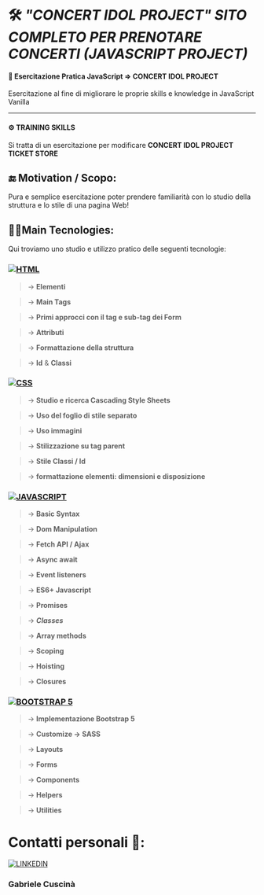 

# 🛠 *"CONCERT IDOL PROJECT" SITO COMPLETO PER PRENOTARE CONCERTI (JAVASCRIPT PROJECT)*
#### 🔬 **Esercitazione Pratica JavaScript =>  CONCERT IDOL PROJECT**

Esercitazione al fine di migliorare le proprie skills e knowledge in JavaScript Vanilla
 

___

#### ⚙ **TRAINING SKILLS**


Si tratta di un esercitazione per modificare **CONCERT IDOL PROJECT TICKET STORE** 




## 🔚 Motivation / Scopo:
 
Pura e semplice esercitazione poter prendere familiarità con lo studio della struttura e lo stile di una pagina Web!



## 👩‍💻Main Tecnologies:

Qui troviamo uno studio e utilizzo pratico delle seguenti tecnologie:


### [![ HTML ](https://i.ibb.co/b34s6cM/html.png)]() 


> &rarr; **Elementi**

> &rarr; **Main Tags** 

> &rarr; **Primi approcci con il tag e sub-tag dei **Form****

> &rarr; **Attributi**

> &rarr; **Formattazione della struttura**

> &rarr; **Id** & **Classi**


### [![ CSS ](https://i.ibb.co/zZpqSzb/css-3.png)]()


> &rarr; **Studio e ricerca Cascading Style Sheets**

> &rarr; **Uso del foglio di stile separato** 

> &rarr; **Uso immagini**

> &rarr; **Stilizzazione su tag parent**

> &rarr; **Stile Classi / Id**

> &rarr; **formattazione elementi: dimensioni e disposizione**

### [![ JAVASCRIPT ](https://i.ibb.co/n1BMb0z/js.png)]() 


> &rarr; **Basic Syntax**

> &rarr; **Dom Manipulation** 

> &rarr; **Fetch API / Ajax**

> &rarr; **Async await**

> &rarr; **Event listeners**

> &rarr; **ES6+ Javascript**

> &rarr; **Promises**

> &rarr; *****Classes*****

> &rarr; **Array methods**

> &rarr; **Scoping**

> &rarr; **Hoisting**

> &rarr; **Closures**


### [![ BOOTSTRAP 5 ](https://i.ibb.co/SBHnnQg/bootstrap.png)]()


> &rarr; **Implementazione Bootstrap 5**

> &rarr; **Customize -> SASS** 

> &rarr; **Layouts**

> &rarr; **Forms**

> &rarr; **Components**

> &rarr; **Helpers**

> &rarr; **Utilities**


# Contatti personali 👤:

[![ LINKEDIN ](https://i.ibb.co/C5FFfbB/linkedin-1.png)](https://www.linkedin.com/in/gabriele-cuscin%C3%A0)

### Gabriele Cuscinà

